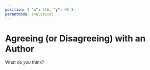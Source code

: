 ```yaml
---
position: { "x": 516, "y": 98 }
parentNode: analytical
---
```


# Agreeing (or Disagreeing) with an Author

What do *you* think?